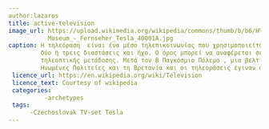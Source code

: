 ```yaml
---
author:lazaros
title: active-television
image_url: https://upload.wikimedia.org/wikipedia/commons/thumb/b/b6/H%C3%B6ritz_Museum_-_Fernseher_Tesla_40001A.jpg/220px-H%C3%B6ritz_
           Museum_-_Fernseher_Tesla_40001A.jpg
caption: Η τηλεόραση  είναι ένα μέσο τηλεπικοινωνίας που χρησιμοποιείται για τη μετάδοση κινούμενων εικόνων σε μονόχρωμη ή έγχρωμη και σε
         δύο ή τρεις διαστάσεις και ήχο. Ο όρος μπορεί να αναφέρεται σε μια τηλεοπτική συσκευή , σε ένα τηλεοπτικό πρόγραμμα  ή στο μέσο
         τηλεοπτικής μετάδοσης. Μετά τον Β Παγκόσμιο Πόλεμο , μια βελτιωμένη μορφή ασπρόμαυρης τηλεοπτικής μετάδοσης έγινε δημοφιλής στις 
         Ηνωμένες Πολιτείες και τη Βρετανία και οι τηλεοράσεις έγιναν συνηθισμένοι σε σπίτια, επιχειρήσεις και ιδρύματα.
 licence_url: https://en.wikipedia.org/wiki/Television
 licence_text: Courtesy of wikipedia
 categories: 
          -archetypes	
 tags: 
      -Czechoslovak TV-set Tesla
---
```


